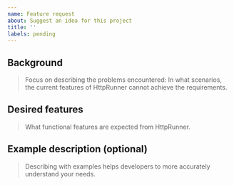 ```yaml
---
name: Feature request
about: Suggest an idea for this project
title: ''
labels: pending
---
```


## Background

> Focus on describing the problems encountered: In what scenarios, the current features of HttpRunner cannot achieve the requirements.

## Desired features

> What functional features are expected from HttpRunner.

## Example description (optional)

> Describing with examples helps developers to more accurately understand your needs.